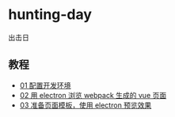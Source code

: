 # hunting-day

出击日



## 教程

-  [01 配置开发环境](https://github.com/wyrover/hunting-day/blob/master/tutorial/01.md)
-  [02 用 electron 浏览 webpack 生成的 vue 页面](https://github.com/wyrover/hunting-day/blob/master/tutorial/02.md)
-  [03 准备页面模板，使用 electron 预览效果](https://github.com/wyrover/hunting-day/blob/master/tutorial/03.md)